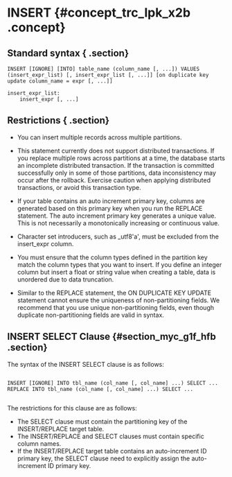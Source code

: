 # INSERT {#concept_trc_lpk_x2b .concept}

## Standard syntax { .section}

```
INSERT [IGNORE] [INTO] table_name (column_name [, ...]) VALUES (insert_expr_list) [, insert_expr_list [, ...]] [on duplicate key update column_name = expr [, ...]]

insert_expr_list:
    insert_expr [, ...]

```

## Restrictions { .section}

-   You can insert multiple records across multiple partitions.

-   This statement currently does not support distributed transactions. If you replace multiple rows across partitions at a time, the database starts an incomplete distributed transaction. If the transaction is committed successfully only in some of those partitions, data inconsistency may occur after the rollback. Exercise caution when applying distributed transactions, or avoid this transaction type.

-   If your table contains an auto increment primary key, columns are generated based on this primary key when you run the REPLACE statement. The auto increment primary key generates a unique value. This is not necessarily a monotonically increasing or continuous value.

-   Character set introducers, such as \_utf8'a', must be excluded from the insert\_expr column.

-   You must ensure that the column types defined in the partition key match the column types that you want to insert. If you define an integer column but insert a float or string value when creating a table, data is unordered due to data truncation.

-   Similar to the REPLACE statement, the ON DUPLICATE KEY UPDATE statement cannot ensure the uniqueness of non-partitioning fields. We recommend that you use unique non-partitioning fields, even though duplicate non-partitioning fields are valid in syntax.


## INSERT SELECT Clause {#section_myc_g1f_hfb .section}

The syntax of the INSERT SELECT clause is as follows:

```

INSERT [IGNORE] INTO tbl_name (col_name [, col_name] ...) SELECT ...
REPLACE INTO tbl_name (col_name [, col_name] ...) SELECT ...


```

The restrictions for this clause are as follows:

-   The SELECT clause must contain the partitioning key of the INSERT/REPLACE target table.
-   The INSERT/REPLACE and SELECT clauses must contain specific column names.
-   If the INSERT/REPLACE target table contains an auto-increment ID primary key, the SELECT clause need to explicitly assign the auto-increment ID primary key.

